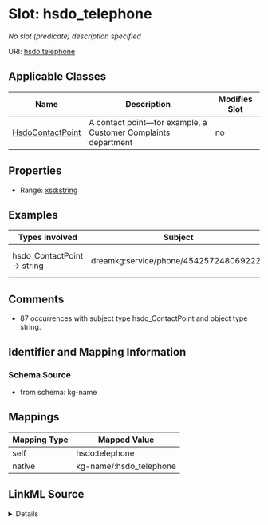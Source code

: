 

# Slot: hsdo_telephone


_No slot (predicate) description specified_





URI: [hsdo:telephone](http://schema.org/telephone)



<!-- no inheritance hierarchy -->





## Applicable Classes

| Name | Description | Modifies Slot |
| --- | --- | --- |
| [HsdoContactPoint](../classes/HsdoContactPoint.md) | A contact point&#x2014;for example, a Customer Complaints department |  no  |







## Properties

* Range: [xsd:string](xsd:string)






## Examples

| Types involved | Subject | Predicate | Object |
| --- | --- | --- | --- |
| hsdo_ContactPoint → string | dreamkg:service/phone/4542572480692224 | hsdo:telephone | 484-454-8720 |


## Comments

* 87 occurrences with subject type hsdo_ContactPoint and object type string.

## Identifier and Mapping Information







### Schema Source


* from schema: kg-name




## Mappings

| Mapping Type | Mapped Value |
| ---  | ---  |
| self | hsdo:telephone |
| native | kg-name/:hsdo_telephone |




## LinkML Source

<details>
```yaml
name: hsdo_telephone
description: No slot (predicate) description specified
comments:
- 87 occurrences with subject type hsdo_ContactPoint and object type string.
examples:
- description: hsdo_ContactPoint → string
  object:
    example_object: 484-454-8720
    example_object_type: string
    example_predicate: hsdo:telephone
    example_subject: dreamkg:service/phone/4542572480692224
    example_subject_type: hsdo_ContactPoint
from_schema: kg-name
rank: 1000
slot_uri: hsdo:telephone
alias: hsdo_telephone
domain_of:
- hsdo_ContactPoint
range: string

```
</details>